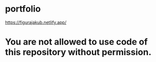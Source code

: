 # portfolio

https://figurajakub.netlify.app/

# You are not allowed to use code of this repository without permission.
